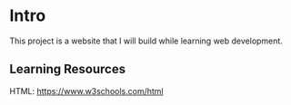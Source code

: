 # Intro
This project is a website that I will build while learning web development.

## Learning Resources
HTML: https://www.w3schools.com/html